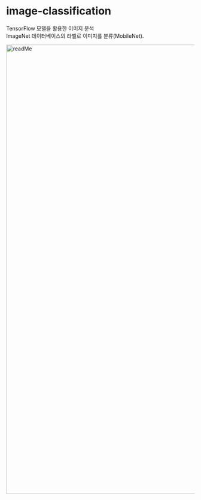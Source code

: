 # image-classification

TensorFlow 모델을 활용한 이미지 분석<br/>
ImageNet 데이터베이스의 라벨로 이미지를 분류(MobileNet).

<img width="1199" alt="readMe" src="https://user-images.githubusercontent.com/30709552/189287344-8e017d98-d581-4fd0-93a2-95faed000679.png">
